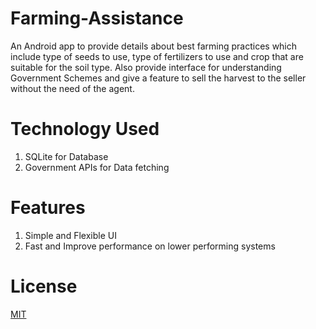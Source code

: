 # Farming-Assistance
 An Android app to provide details about best farming practices which include type of seeds to use, type of fertilizers to use and crop that are suitable for the soil type. Also provide interface for understanding Government Schemes and give a feature to sell the harvest to the seller without the need of the agent.
 
# Technology Used
  1. SQLite for Database
  2. Government APIs for Data fetching
  
# Features 
  1. Simple and Flexible UI
  2. Fast and Improve performance on lower performing systems
  
# License
  [MIT](https://github.com/nishanths/license/blob/master/LICENSE)
